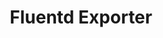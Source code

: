 ---
title: Fluentd Exporter
registryType: exporter
isThirdParty: true
language: c++
tags:
  - c++
  - exporter
repo: https://github.com/open-telemetry/opentelemetry-cpp-contrib/tree/main/exporters/fluentd
license: Apache 2.0
description: The OpenTelemetry Fluentd Exporter for C++.
authors: OpenTelemetry Authors
otVersion: latest
---